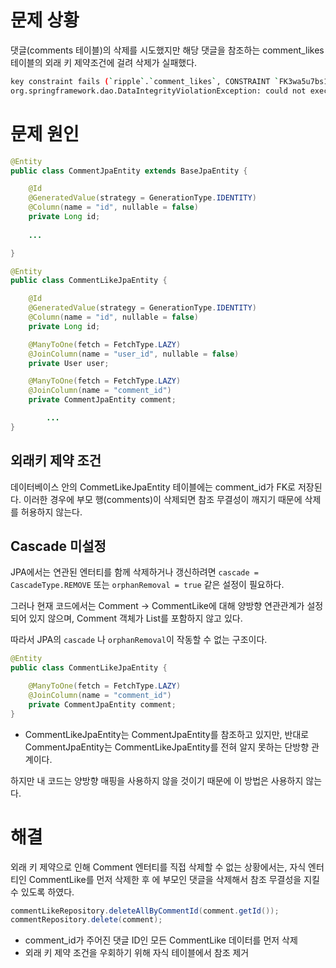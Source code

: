 # 문제 상황

댓글(comments 테이블)의 삭제를 시도했지만 해당 댓글을 참조하는 comment_likes 테이블의 외래 키 제약조건에 걸려 삭제가 실패했다.

```bash
key constraint fails (`ripple`.`comment_likes`, CONSTRAINT `FK3wa5u7bs1p1o9hmavtgdgk1go` FOREIGN KEY (`comment_id`) REFERENCES `comments` (`id`))
org.springframework.dao.DataIntegrityViolationException: could not execute statement [Cannot delete or update a parent row: a foreign key constraint fails (`ripple`.`comment_likes`, CONSTRAINT `FK3wa5u7bs1p1o9hmavtgdgk1go` FOREIGN KEY (`comment_id`) REFERENCES `comments` (`id`))] [delete from comments where id=?]; SQL [delete from comments where id=?]; constraint [null]
```

# 문제 원인

```java
@Entity
public class CommentJpaEntity extends BaseJpaEntity {

    @Id
    @GeneratedValue(strategy = GenerationType.IDENTITY)
    @Column(name = "id", nullable = false)
    private Long id;
    
    ...

}
```

```java
@Entity
public class CommentLikeJpaEntity {

    @Id
    @GeneratedValue(strategy = GenerationType.IDENTITY)
    @Column(name = "id", nullable = false)
    private Long id;

    @ManyToOne(fetch = FetchType.LAZY)
    @JoinColumn(name = "user_id", nullable = false)
    private User user;

    @ManyToOne(fetch = FetchType.LAZY)
    @JoinColumn(name = "comment_id")
    private CommentJpaEntity comment;

		...
}
```

## 외래키 제약 조건

데이터베이스 안의 CommetLikeJpaEntity 테이블에는 comment_id가 FK로 저장된다. 이러한 경우에 부모 행(comments)이 삭제되면 참조 무결성이 깨지기 때문에 삭제를 허용하지 않는다.

## Cascade 미설정

JPA에서는 연관된 엔터티를 함께 삭제하거나 갱신하려면 `cascade = CascadeType.REMOVE` 또는 `orphanRemoval = true` 같은 설정이 필요하다.

그러나 현재 코드에서는 Comment → CommentLike에 대해 양방향 연관관계가 설정되어 있지 않으며, Comment 객체가 List<CommentLike>를 포함하지 않고 있다.

따라서 JPA의 `cascade` 나 `orphanRemoval`이 작동할 수 없는 구조이다.

```java
@Entity
public class CommentLikeJpaEntity {

    @ManyToOne(fetch = FetchType.LAZY)
    @JoinColumn(name = "comment_id")
    private CommentJpaEntity comment;
}
```

- CommentLikeJpaEntity는 CommentJpaEntity를 참조하고 있지만, 반대로 CommentJpaEntity는 CommentLikeJpaEntity를 전혀 알지 못하는 단방향 관계이다.

하지만 내 코드는 양방향 매핑을 사용하지 않을 것이기 때문에 이 방법은 사용하지 않는다.

# 해결

외래 키 제약으로 인해 Comment 엔터티를 직접 삭제할 수 없는 상황에서는, 자식 엔터티인 CommentLike를 먼저 삭제한 후 에 부모인 댓글을 삭제해서 참조 무결성을 지킬 수 있도록 하였다.

```java
commentLikeRepository.deleteAllByCommentId(comment.getId());
commentRepository.delete(comment);
```

- comment_id가 주어진 댓글 ID인 모든 CommentLike 데이터를 먼저 삭제
- 외래 키 제약 조건을 우회하기 위해 자식 테이블에서 참조 제거
